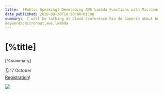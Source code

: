 ```yaml
---
title:  (Public Speaking) Developing AWS Lambda Functions with Micronaut
date_published: 2020-09-30T10:30:00+01:00
summary:  I will be talking at Cloud Conference Rio de Janerio about how to write AWS Lambda functions with Micronaut
keywords:micronaut,aws,lambda
---
```


# [%title]

[%summary]

🗓 17 October  
[Registration](https://cloudconferenceday.com/)!

![](https://sergiodelamo.com/blog/cloud-conference-rio-de-jainero.jpg)